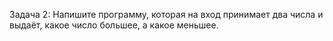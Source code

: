 Задача 2:
Напишите программу, которая на вход принимает два числа и выдаёт, какое число большее, а какое меньшее.